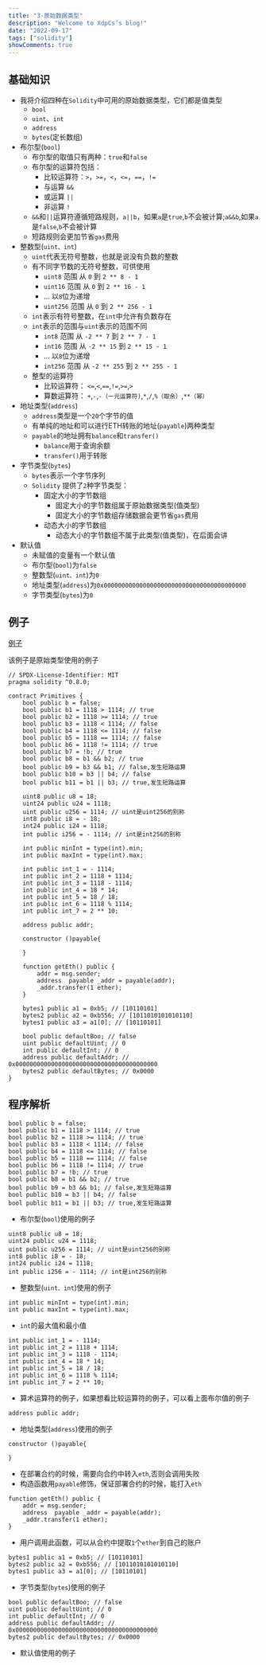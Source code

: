 ```yaml
---
title: "3-原始数据类型"
description: "Welcome to XdpCs’s blog!"
date: "2022-09-17"
tags: ["solidity"]
showComments: true
---
```


## 基础知识

* 我将介绍四种在`Solidity`中可用的原始数据类型，它们都是值类型
    * `bool`
    * `uint`、`int`
    * `address`
    * `bytes`(定长数组)
* 布尔型(`bool`)
    * 布尔型的取值只有两种：`true`和`false`
    * 布尔型的运算符包括：
        * 比较运算符：`>`，`>=`，`<`，`<=`，`==`，`!=`
        * 与运算 `&&`
        * 或运算 `||`
        * 非运算 `!`
    * `&&`和`||`运算符遵循短路规则，`a||b`，如果`a`是`true`,`b`不会被计算;`a&&b`,如果`a`是`false`,`b`不会被计算
    * 短路规则会更加节省`gas`费用
* 整数型(`uint、int`)
    * `uint`代表无符号整数，也就是说没有负数的整数
    * 有不同字节数的无符号整数，可供使用
        * `uint8` 范围 从 `0` 到 `2 ** 8 - 1`
        * `uint16` 范围 从 `0` 到 `2 ** 16 - 1`
        * ... 以`8`位为递增
        * `uint256` 范围 从 `0` 到 `2 ** 256 - 1`
    * `int`表示有符号整数，在`int`中允许有负数存在
    * `int`表示的范围与`uint`表示的范围不同
        * `int8` 范围 从 `-2 ** 7` 到 `2 ** 7 - 1`
        * `int16` 范围 从 `-2 ** 15` 到 `2 ** 15 - 1`
        * ... 以`8`位为递增
        * `int256` 范围 从 `-2 ** 255` 到 `2 ** 255 - 1`
    * 整型的运算符
        * 比较运算符： `<=`,`<`,`==`,`!=`,`>=`,`>`
        * 算数运算符： `+`,`-`,`-（一元运算符)`,`*`,`/`,`%（取余）`,`**（幂）`
* 地址类型(`address`)
    * `address`类型是一个`20`个字节的值
    * 有单纯的地址和可以进行ETH转账的地址(`payable`)两种类型
    * `payable`的地址拥有`balance`和`transfer()`
        * `balance`用于查询余额
        * `transfer()`用于转账
* 字节类型(`bytes`)
    * `bytes`表示一个字节序列
    * `Solidity` 提供了`2`种字节类型：
        * 固定大小的字节数组
            * 固定大小的字节数组属于原始数据类型(值类型)
            * 固定大小的字节数组存储数据会更节省`gas`费用
        * 动态大小的字节数组
            * 动态大小的字节数组不属于此类型(值类型)，在后面会讲
* 默认值
    * 未赋值的变量有一个默认值
    * 布尔型(`bool`)为`false`
    * 整数型(`uint、int`)为`0`
    * 地址类型(`address`)为`0x0000000000000000000000000000000000000000`
    * 字节类型(`bytes`)为`0`

## 例子

[例子](https://github.com/XdpCs/Solidity-Learning/blob/master/contracts/Primitives/Primitives.sol)

该例子是原始类型使用的例子

```solidity
// SPDX-License-Identifier: MIT
pragma solidity ^0.8.0;

contract Primitives {
    bool public b = false;
    bool public b1 = 1118 > 1114; // true
    bool public b2 = 1118 >= 1114; // true
    bool public b3 = 1118 < 1114; // false
    bool public b4 = 1118 <= 1114; // false
    bool public b5 = 1118 == 1114; // false
    bool public b6 = 1118 != 1114; // true
    bool public b7 = !b; // true
    bool public b8 = b1 && b2; // true
    bool public b9 = b3 && b1; // false,发生短路运算
    bool public b10 = b3 || b4; // false
    bool public b11 = b1 || b3; // true,发生短路运算

    uint8 public u8 = 18;
    uint24 public u24 = 1118;
    uint public u256 = 1114; // uint是uint256的别称
    int8 public i8 = - 18;
    int24 public i24 = 1118;
    int public i256 = - 1114; // int是int256的别称

    int public minInt = type(int).min;
    int public maxInt = type(int).max;

    int public int_1 = - 1114;
    int public int_2 = 1118 + 1114;
    int public int_3 = 1118 - 1114;
    int public int_4 = 18 * 14;
    int public int_5 = 18 / 18;
    int public int_6 = 1118 % 1114;
    int public int_7 = 2 ** 10;

    address public addr;

    constructor ()payable{

    }

    function getEth() public {
        addr = msg.sender;
        address  payable _addr = payable(addr);
        _addr.transfer(1 ether);
    }

    bytes1 public a1 = 0xb5; // [10110101]
    bytes2 public a2 = 0xb556; // [1011010101010110]
    bytes1 public a3 = a1[0]; // [10110101]

    bool public defaultBoo; // false
    uint public defaultUint; // 0
    int public defaultInt; // 0
    address public defaultAddr; // 0x0000000000000000000000000000000000000000
    bytes2 public defaultBytes; // 0x0000
}
```

## 程序解析

```solidity
bool public b = false;
bool public b1 = 1118 > 1114; // true
bool public b2 = 1118 >= 1114; // true
bool public b3 = 1118 < 1114; // false
bool public b4 = 1118 <= 1114; // false
bool public b5 = 1118 == 1114; // false
bool public b6 = 1118 != 1114; // true
bool public b7 = !b; // true
bool public b8 = b1 && b2; // true
bool public b9 = b3 && b1; // false,发生短路运算
bool public b10 = b3 || b4; // false
bool public b11 = b1 || b3; // true,发生短路运算
```

* 布尔型(`bool`)使用的例子

```solidity
uint8 public u8 = 18;
uint24 public u24 = 1118;
uint public u256 = 1114; // uint是uint256的别称
int8 public i8 = - 18;
int24 public i24 = 1118;
int public i256 = - 1114; // int是int256的别称
```

* 整数型(`uint、int`)使用的例子

```solidity
int public minInt = type(int).min;
int public maxInt = type(int).max;
```

* `int`的最大值和最小值

```solidity
int public int_1 = - 1114;
int public int_2 = 1118 + 1114;
int public int_3 = 1118 - 1114;
int public int_4 = 18 * 14;
int public int_5 = 18 / 18;
int public int_6 = 1118 % 1114;
int public int_7 = 2 ** 10;
```

* 算术运算符的例子，如果想看比较运算符的例子，可以看上面布尔值的例子

```solidity
address public addr;
```

* 地址类型(`address`)使用的例子

```solidity
constructor ()payable{

}
```

* 在部署合约的时候，需要向合约中转入`eth`,否则会调用失败
* 构造函数用`payable`修饰，保证部署合约的时候，能打入`eth`

```solidity
function getEth() public {
    addr = msg.sender;
    address  payable _addr = payable(addr);
    _addr.transfer(1 ether);
}
```

* 用户调用此函数，可以从合约中提取`1`个`ether`到自己的账户

```solidity
bytes1 public a1 = 0xb5; // [10110101]
bytes2 public a2 = 0xb556; // [1011010101010110]
bytes1 public a3 = a1[0]; // [10110101]
```

* 字节类型(`bytes`)使用的例子

```solidity
bool public defaultBoo; // false
uint public defaultUint; // 0
int public defaultInt; // 0
address public defaultAddr; // 0x0000000000000000000000000000000000000000
bytes2 public defaultBytes; // 0x0000
```

* 默认值使用的例子
